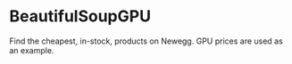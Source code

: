 # BeautifulSoupGPU

Find the cheapest, in-stock, products on Newegg. GPU prices are used as an example.
